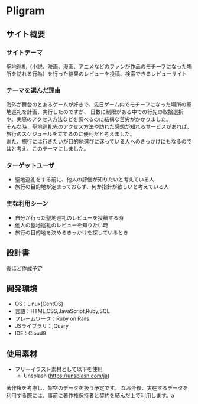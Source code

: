 # Pligram

## サイト概要
### サイトテーマ
聖地巡礼（小説、映画、漫画、アニメなどのファンが作品のモチーフになった場所を訪れる行為）​を行った結果のレビューを投稿、検索できるレビューサイト
### テーマを選んだ理由

海外が舞台のとあるゲームが好きで、先日ゲーム内でモチーフになった場所の聖地巡礼を計画、実行したのですが、
日数に制限がある中での行先の取捨選択や、実際のアクセス方法などを調べるのに結構な苦労がかかりました。<br>
そんな時、聖地巡礼先のアクセス方法や訪れた感想が知れるサービスがあれば、旅行のスケジュールを立てるのに便利だと考えました。<br>
また、旅行には行きたいが目的地選びに迷っている人へのきっかけにもなるのではと考え、このテーマにしました。

### ターゲットユーザ
- 聖地巡礼をする前に、他人の評価が知りたいと考えている人
- 旅行の目的地が定まっておらず、何か指針が欲しいと考えている人

### 主な利用シーン
- 自分が行った聖地巡礼のレビューを投稿する時
- 他人の聖地巡礼のレビューを知りたい時
- 旅行の目的地を決めるきっかけを探しているとき

## 設計書
後ほど作成予定
​
## 開発環境
- OS：Linux(CentOS)
- 言語：HTML,CSS,JavaScript,Ruby,SQL
- フレームワーク：Ruby on Rails
- JSライブラリ：jQuery
- IDE：Cloud9

## 使用素材
- フリーイラスト素材として以下を使用
    - Unsplash (https://unsplash.com/ja)

著作権を考慮し、架空のデータを扱う予定です。
なお今後、実在するデータを利用する際には、事前に著作権保持者と契約を結んだ上で利用します。a
